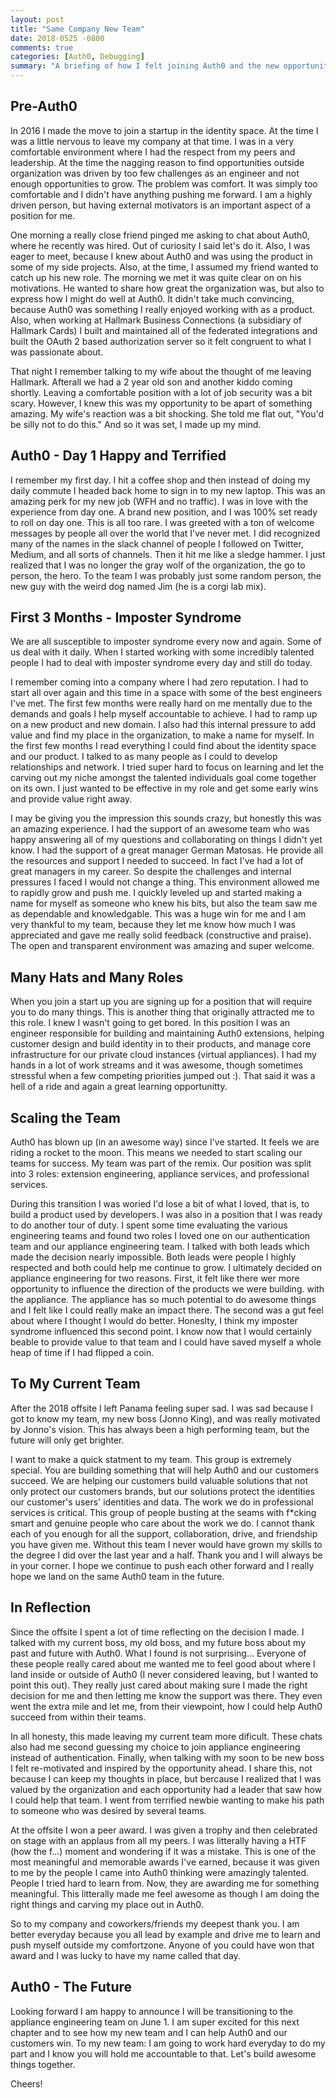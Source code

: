 ```yaml
---
layout: post
title: "Same Company New Team"
date: 2018-0525 -0800
comments: true
categories: [Auth0, Debugging]
summary: "A briefing of how I felt joining Auth0 and the new opportunity ahead within Auth0." 
---
```


## Pre-Auth0

In 2016 I made the move to join a startup in the identity space.  At the time I was a little nervous to leave my company at that time.  I was in a very comfortable environment where I had the respect from my peers and leadership.  At the time the nagging reason to find opportunities outside organization was driven by too few challenges as an engineer and not enough opportunities to grow.  The problem was comfort.  It was simply too comfortable and I didn't have anything pushing me forward.  I am a highly driven person, but having external motivators is an important aspect of a position for me.

One morning a really close friend pinged me asking to chat about Auth0, where he recently was hired.  Out of curiosity I said let's do it.  Also, I was eager to meet, because I knew about Auth0 and was using the product in some of my side projects.  Also, at the time, I assumed my friend wanted to catch up his new role.  The morning we met it was quite clear on on his motivations.  He wanted to share how great the organization was, but also to express how I might do well at Auth0.  It didn't take much convincing, because Auth0 was something I really enjoyed working with as a product.  Also, when working at Hallmark Business Connections (a subsidiary of Hallmark Cards) I built and maintained all of the federated integrations and built the OAuth 2 based authorization server so it felt congruent to what I was passionate about.

That night I remember talking to my wife about the thought of me leaving Hallmark.  Afterall we had a 2 year old son and another kiddo coming shortly.  Leaving a comfortable position with a lot of job security was a bit scary.  However, I knew this was my opportunity to be apart of something amazing.  My wife's reaction was a bit shocking.  She told me flat out, "You'd be silly not to do this."  And so it was set, I made up my mind.

## Auth0 - Day 1  Happy and Terrified

I remember my first day.  I hit a coffee shop and then instead of doing my daily commute I headed back home to sign in to my new laptop.  This was an amazing perk for my new job (WFH and no traffic).  I was in love with the experience from day one.  A brand new position, and I was 100% set ready to roll on day one.  This is all too rare.  I was greeted with a ton of welcome messages by people all over the world that I've never met.  I did recognized many of the names in the slack channel of people I followed on Twitter, Medium, and all sorts of channels.  Then it hit me like a sledge hammer.  I just realized that I was no longer the gray wolf of the organization, the go to person, the hero.  To the team I was probably just some random person, the new guy with the weird dog named Jim (he is a corgi lab mix).

## First 3 Months - Imposter Syndrome

We are all susceptible to imposter syndrome every now and again.  Some of us deal with it daily.  When I started working with some incredibly talented people I had to deal with imposter syndrome every day and still do today.

I remember coming into a company where I had zero reputation.  I had to start all over again and this time in a space with some of the best engineers I've met.  The first few months were really hard on me mentally due to the demands and goals I help myself accountable to achieve.  I had to ramp up on a new product and new domain.  I also had this internal pressure to add value and find my place in the organization, to make a name for myself.  In the first few months I read everything I could find about the identity space and our product.  I talked to as many people as I could to develop relationships and network.  I tried super hard to focus on learning and let the carving out my niche amongst the talented individuals goal come together on its own.  I just wanted to be effective in my role and get some early wins and provide value right away.

I may be giving you the impression this sounds crazy, but honestly this was an amazing experience.  I had the support of an awesome team who was happy answering all of my questions and collaborating on things I didn't yet know.  I had the support of a great manager German Matosas.  He provide all the resources and support I needed to succeed.  In fact I've had a lot of great managers in my career.  So despite the challenges and internal pressures I faced I would not change a thing.  This environment allowed me to rapidly grow and push me.  I quickly leveled up and started making a name for myself as someone who knew his bits, but also the team saw me as dependable and knowledgable.  This was a huge win for me and I am very thankful to my team, because they let me know how much I was appreciated and gave me really solid feedback (constructive and praise).  The open and transparent environment was amazing and super welcome.

## Many Hats and Many Roles

When you join a start up you are signing up for a position that will require you to do many things.  This is another thing that originally attracted me to this role.  I knew I wasn't going to get bored.  In this position I was an engineer responsible for building and maintaining Auth0 extensions, helping customer design and build identity in to their products, and manage core infrastructure for our private cloud instances (virtual appliances).  I had my hands in a lot of work streams and it was awesome, though sometimes stressful when a few competing priorities jumped out :).  That said it was a hell of a ride and again a great learning opportunitty.

## Scaling the Team

Auth0 has blown up (in an awesome way) since I've started.  It feels we are riding a rocket to the moon.  This means we needed to start scaling our teams for success.  My team was part of the remix.  Our position was split into 3 roles: extension engineering, appliance services, and professional services.

During this transition I was woried I'd lose a bit of what I loved, that is, to build a product used by developers.  I was also in a position that I was ready to do another tour of duty.  I spent some time evaluating the various engineering teams and found two roles I loved one on our authentication team and our appliance engineering team.  I talked with both leads which made the decision nearly impossible.  Both leads were people I highly respected and both could help me continue to grow.  I ultimately decided on appliance engineering for two reasons.  First, it felt like there wer more opportunity to influence the direction of the products we were building. with the appliance.  The appliance has so much potential to do awesome things and I felt like I could really make an impact there.  The second was a gut feel about where I thought I would do better.  Honeslty, I think my imposter syndrome influenced this second point.  I know now that I would certainly beable to provide value to that team and I could have saved myself a whole heap of time if I had flipped a coin.

## To My Current Team

After the 2018 offsite I left Panama feeling super sad.  I was sad because I got to know my team, my new boss (Jonno King), and was really motivated by Jonno's vision. This has always been a high performing team, but the future will only get brighter.

I want to make a quick statment to my team.  This group is extremely special.  You are building something that will help Auth0 and our customers succeed.  We are helping our customers build valuable solutions that not only protect our customers brands, but our solutions protect the identities our customer's users' identities and data.  The work we do in professional services is critical.  This group of people busting at the seams with f*cking smart and genuine people who care about the work we do.  I cannot thank each of you enough for all the support, collaboration, drive, and friendship you have given me.  Without this team I never would have grown my skills to the degree I did over the last year and a half.  Thank you and I will always be in your corner. I hope we continue to push each other forward and I really hope we land on the same Auth0 team in the future.  

## In Reflection

Since the offsite I spent a lot of time reflecting on the decision I made.  I talked with my current boss, my old boss, and my future boss about my past and future with Auth0.  What I found is not surprising... Everyone of these people really cared about me wanted me to feel good about where I land inside or outside of Auth0 (I never considered leaving, but I wanted to point this out).  They really just cared about making sure I made the right decision for me and then letting me know the support was there.  They even went the extra mile and let me, from their viewpoint, how I could help Auth0 succeed from within their teams.

In all honesty, this made leaving my current team more dificult. These chats also had me second guessing my choice to join appliance engineering instead of authentication. Finally, when talking with my soon to be new boss I felt re-motivated and inspired by the opportunity ahead.  I share this, not because I can keep my thoughts in place, but bercause I realized that I was valued by the organization and each opportunity had a leader that saw how I could help that team.  I went from terrified newbie wanting to make his path to someone who was desired by several teams.

At the offsite I won a peer award.  I was given a trophy and then celebrated  on stage with an applaus from all my peers.  I was litterally having a HTF (how the f...) moment and wondering if it was a mistake.  This is one of the most meaningful and memorable awards I've earned, because it was given to me by the people I came into Auth0 thinking were amazingly talented.  People I tried hard to learn from.  Now, they are awarding me for something meaningful.  This litterally made me feel awesome as though I am doing the right things and carving my place out in Auth0.

So to my company and coworkers/friends my deepest thank you.  I am better everyday because you all lead by example and drive me to learn and push myself outside my comfortzone.  Anyone of you could have won that award and I was lucky to have my name called that day.

## Auth0 - The Future

Looking forward I am happy to announce I will be transitioning to the appliance engineering team on June 1.  I am super excited for this next chapter and to see how my new team and I can help Auth0 and our customers win.  To my new team: I am going to work hard everyday to do my part and I know you will hold me accountable to that.  Let's build awesome things together.

Cheers!
